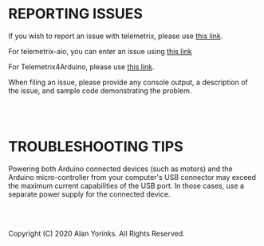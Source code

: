 # REPORTING ISSUES

If you wish to report an issue with telemetrix, please use
[this link](https://github.com/MrYsLab/telemetrix/issues).

For telemetrix-aio, you can enter an issue using [this link](https://github.com/MrYsLab/telemetrix-aio/issues)

For Telemetrix4Arduino, please use [this link](https://github.com/MrYsLab/Telemetrix4Arduino/issues).

When filing an issue, please provide any console output, a description of the 
issue, and sample code demonstrating the problem.


<br>
<br>


# TROUBLESHOOTING TIPS

Powering both Arduino connected devices (such as motors) and the Arduino micro-controller
from your computer's USB connector
may exceed the maximum current capabilities of the USB port.
In those cases, use a separate power supply for the
connected device.



<br>
<br>


Copyright (C) 2020 Alan Yorinks. All Rights Reserved.